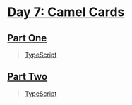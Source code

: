 # [Day 7: Camel Cards](https://adventofcode.com/2023/day/7)

## [Part One](https://adventofcode.com/2023/day/7#part1)

> [TypeScript](/solutions/typescript/2023/07/src/p1.ts)

## [Part Two](https://adventofcode.com/2023/day/7#part2)

> [TypeScript](/solutions/typescript/2023/07/src/p2.ts)
